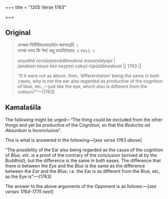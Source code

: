 +++
title = "1205 Verse 1763"

+++
## Original 
>
> अन्यथा निर्विशिष्टत्वाद्भेदेन श्रवणाद्यपि ।  
> जनकं तस्य किं नेष्टं चक्षू रूपादिभेदवत् ॥ १७६३ ॥ 
>
> *anyathā nirviśiṣṭatvādbhedena śravaṇādyapi* \|  
> *janakaṃ tasya kiṃ neṣṭaṃ cakṣū rūpādibhedavat* \|\| 1763 \|\| 
>
> “If it were not as above, then, ‘differentiation’ being the same in both cases, why is not the ear also regarded as productive of the cognition of blue, etc.,—just like the eye, which also is different from the colours?”—(1763)



## Kamalaśīla

The following might be urged—“The thing could be excluded from the other things and yet be productive of the Cognition; so that the *Beductio ad Absurdum* is Inconclusive”.

This is what is answered in the following—[*see verse 1763 above*]

“The possibility of the Ear also being regarded as the cause of the cognition of *Blue, etc*. is a proof of the contrary of the conclusion (arrived at by the Buddhist); but the difference is the same in both eases. The difference that there is between the *Eye* and the *Blue* is the same as the difference between the *Ear* and the *Blue*; i.e. the Ear is as different from the Blue, etc, as the Eye is”.—(1763)

The answer to the above arguments of the Opponent is as follows:—[*see verses 1764-1775 next*]


